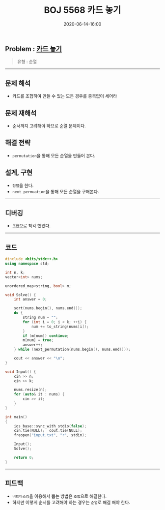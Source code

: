 ﻿---
title: BOJ 5568 카드 놓기
date: 2020-06-14-16:00
categories:
- PS

tags:
- baekjoon
- PS
- Problem Solve
- 순열

---

## Problem : [카드 놓기](https://www.acmicpc.net/problem/5568)
> 유형 : 순열

---

 
## 문제 해석 
* 카드를 조합하여 만들 수 있는 모든 경우를 중복없이 세어라

## 문제 재해석
* 순서까지 고려해야 하므로 순열 문제이다.

## 해결 전략
* `permutation`을 통해 모든 순열을 만들어 본다.

## 설계, 구현
* `정렬`을 한다.
* `next_permuation`을 통해 모든 순열을 구해본다.

---

## 디버깅
* `조합`으로 착각 했었다.
---

## 코드

```c++
#include <bits/stdc++.h>
using namespace std;

int n, k;
vector<int> nums;

unordered_map<string, bool> m;

void Solve() {
    int answer = 0;

    sort(nums.begin(), nums.end());
    do {
        string num = "";
        for (int i = 0; i < k; ++i) {
            num += to_string(nums[i]);
        }
        if (m[num]) continue;
        m[num] = true;
        answer++;
    } while (next_permutation(nums.begin(), nums.end()));

    cout << answer << "\n";
}

void Input() {
    cin >> n;
    cin >> k;

    nums.resize(n);
    for (auto& it : nums) {
        cin >> it;
    }
}

int main()
{
    ios_base::sync_with_stdio(false);
    cin.tie(NULL);  cout.tie(NULL);
    freopen("input.txt", "r", stdin);

    Input();
    Solve();

    return 0;
}
```


---


## 피드백
* `비트마스킹`을 이용해서 뽑는 방법은 `조합`으로 해결한다.
* 하지만 이렇게 순서를 고려해야 하는 경우는 `순열`로 해결 해야 한다.
